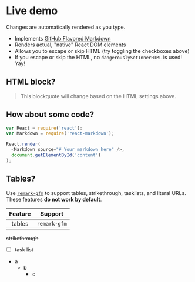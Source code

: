 # Live demo

Changes are automatically rendered as you type.

* Implements [GitHub Flavored Markdown](https://github.github.com/gfm/)
* Renders actual, "native" React DOM elements
* Allows you to escape or skip HTML (try toggling the checkboxes above)
* If you escape or skip the HTML, no `dangerouslySetInnerHTML` is used! Yay!

## 

## HTML block?



<blockquote>
  This blockquote will change based on the HTML settings above.
</blockquote>



## How about some code?



```js
var React = require('react');
var Markdown = require('react-markdown');

React.render(
  <Markdown source="# Your markdown here" />,
  document.getElementById('content')
);
```



## Tables?



Use [`remark-gfm`](https://github.com/remarkjs/react-markdown#use) to support tables, strikethrough, tasklists, and literal URLs.
These features **do not work by default**.

| Feature | Support      |
| :-----: | ------------ |
| tables  | `remark-gfm` |

~~strikethrough~~

- [ ] task list



* a
  * b
    * c